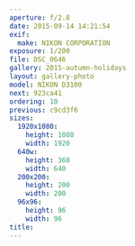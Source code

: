```yaml
---
aperture: f/2.8
date: 2015-09-14 14:21:54
exif:
  make: NIKON CORPORATION
exposure: 1/200
file: DSC_0646
gallery: 2015-autumn-holidays
layout: gallery-photo
model: NIKON D3100
next: 923ca41
ordering: 10
previous: c9cd3f6
sizes:
  1920x1080:
    height: 1080
    width: 1920
  640w:
    height: 360
    width: 640
  200x200:
    height: 200
    width: 200
  96x96:
    height: 96
    width: 96
title: 
---
```

